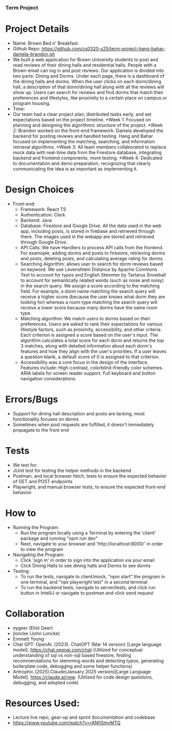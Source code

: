 ### Term Project ###

# Project Details
- Name: Brown Bed n' Breakfast
- Github Repo: https://github.com/cs0320-s25/term-project-hang-bahar-daniela-brandon.git
- We built a web application for Brown University students to post and read reviews of their dining halls and residential halls. People with a Brown email can log in and post reviews. Our application is divided into two parts: Dining and Dorms. Under each page, there is a dashboard of the dining halls and dorms. When the user clicks on each dorm/dining hall, a description of that dorm/dining hall along with all the reviews will show up. Users can search for reviews and find dorms that match their preferences and lifestyles, like proximity to a certain place on campus or program housing. 
- Time: 
- Our team had a clear project plan, distributed tasks early, and set expectations based on the project timeline.
    *Week 1: Focused on planning and designing the algorithmic structure of the project.
    *Week 2: Brandon worked on the front-end framework. Daniela developed the backend for posting reviews and handled testing. Hang and Bahar focused on implementing the matching, searching, and information retrieval algorithms.
    *Week 3: All team members collaborated to replace mock data with real-time data from the Firestore database, integrating backend and frontend components, more testing.
    *Week 4: Dedicated to documentation and demo preparation, recognizing that clearly communicating the idea is as important as implementing it.

# Design Choices
- Front-end:
  - Framework: React TS
  - Authentication: Clerk
  - Backend: Java
  - Database: Firestore and Google Drive. All the data used in the web app, including posts, is stored in firebase and retrieved through there. The images used in the webapp are stored and retrieved through Google Drive.  
  - API Calls: We have Handlers to process API calls from the frontend. For examople, adding dorms and posts to firestore, retrieving dorms and posts, deleting posts, and calculating average rating for dorms.
  - Searching Algorithm: allows user to search for dorm reviews based on keyword. We use Levenshtein Distance by Apache Commons Text to account for typos and English Stemmer by Tartarus Snowball to account for semantically related words (such as noise and noisy) in the search query. We assign a score according to the matching field. For example, a dorm name matching the search query will receive a higher score (because the user knows what dorm they are looking for) whereas a room type matching the search query will receive a lower score because many dorms have the same room type.
  - Matching algorithm: We match users to dorms based on their preferences. Users are asked to rank their expectations for various lifestyle factors, such as proximity, accessibility, and other criteria. Each criterion is assigned a score based on the user's input. The algorithm calculates a total score for each dorm and returns the top 3 matches, along with detailed information about each dorm's features and how they align with the user's priorities. If a user leaves a question blank, a default score of 0 is assigned to that criterion.
  - Accessibility was a core focus in the design of the interface. Features include: High-contrast, colorblind-friendly color schemes. ARIA labels for screen reader support. Full keyboard and button navigation considerations.


# Errors/Bugs
- Support for dining hall description and posts are lacking, most functionality focuses on dorms
- Sometimes when post requests are fulfilled, it doesn't immediately propagate to the front end 

# Tests
- We test for:
- JUnit test for testing the helper methods in the backend
- Postman, and local browser fetch, tests to ensure the expected behavior of GET and POST endpoints
- Playwright, and manual browser tests, to ensure the expected front-end behavior
 
# How to
- Running the Program:
    - Run the program locally using a Terminal by entering the 'client' package and running "npm run dev"
    - Next, navigate to your browser and 'http://localhost:8000/' in order to view the program
- Navigating the Program:
    - Click 'sign in' in order to sign into the application via your email
    - Click Dining Halls to see dining halls and Dorms to see dorms
- Testing:
    - To run the tests, navigate to client/mock, "npm start" the program in one terminal, and "npx playwright test" in a second terminal
    - To run the backend tests, navigate to server/tests, and click run button in IntelliJ or navigate to postman and click send request

# Collaboration
- eygeer (Eliot Geer)
- jloncke (John Loncke)
- Emmett Young
- Chat GPT: OpenAI. (2023). ChatGPT (Mar 14 version) [Large language model]. https://chat.openai.com/chat (Utilized for conceptual understanding of sql vs non-sql based firestore, finding recommendations for stemming words and detecting typos, generating boilerplate code, debugging and some helper functions)
- Antrophic.(2025).Claude(January 2025 version)[Large Language Model]. https://claude.ai/new.
(Utilized for code design questions, debugging, and adopted code)


# Resources Used:
- Lecture live repo, gear-up and sprint documentation and codebase
- https://www.youtube.com/watch?v=rANfiSmyMTQ

